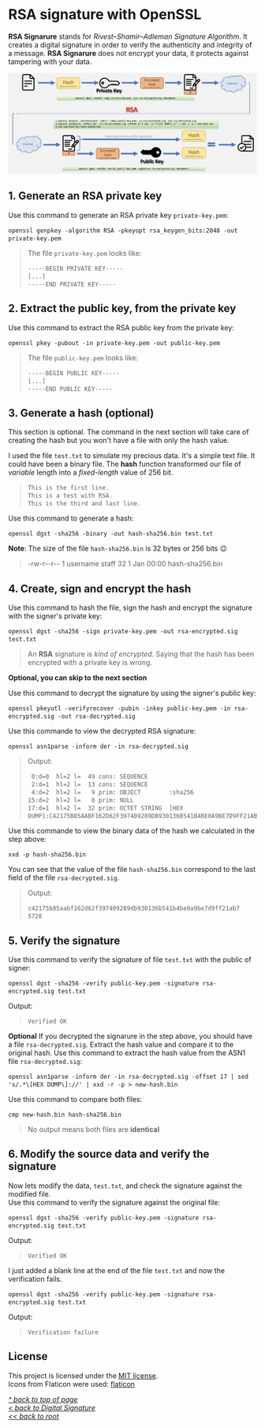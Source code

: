 # RSA signature with OpenSSL
**RSA Signarure** stands for *Rivest–Shamir–Adleman Signature Algorithm*. It creates a digital signature in order to verify the authenticity and integrity of a message. **RSA Signarure** does not encrypt your data, it protects against tampering with your data.  

![Alt text](/images/rsa-sig.jpg "RSA signature")
## 1. Generate an RSA private key
Use this command to generate an RSA private key `private-key.pem`:
```shell
openssl genpkey -algorithm RSA -pkeyopt rsa_keygen_bits:2048 -out private-key.pem
```
>The file `private-key.pem` looks like:
>```
>-----BEGIN PRIVATE KEY-----
> [...]
>-----END PRIVATE KEY-----
>```
## 2. Extract the public key, from the private key
Use this command to extract the RSA public key from the private key:
```shell
openssl pkey -pubout -in private-key.pem -out public-key.pem
```
>The file `public-key.pem` looks like:
>```
>-----BEGIN PUBLIC KEY-----
> [...]
>-----END PUBLIC KEY-----
>```
## 3. Generate a hash (optional)
This section is optional. The command in the next section will take care of creating the hash but you won't have a file with only the hash value.  

I used the file `test.txt` to simulate my precious data. It's a simple text file. It could have been a binary file. The **hash** function transformed our file of *variable* length into a *fixed-length* value of 256 bit.
>```
>This is the first line.
>This is a test with RSA.
>This is the third and last line.
>```
Use this command to generate a hash:
```shell
openssl dgst -sha256 -binary -out hash-sha256.bin test.txt
```
**Note**: The size of the file `hash-sha256.bin` is 32 bytes or 256 bits 😉
>-rw-r--r--  1 username  staff  32  1 Jan 00:00 hash-sha256.bin
## 4. Create, sign and encrypt the hash
Use this command to hash the file, sign the hash and encrypt the signature with the signer's private key:
```shell
openssl dgst -sha256 -sign private-key.pem -out rsa-encrypted.sig test.txt
```
>An **RSA** signature is *kind of encrypted*. Saying that the hash has been encrypted with a private key is wrong.

**Optional, you can skip to the next section**

Use this command to decrypt the signature by using the signer's public key:
```shell
openssl pkeyutl -verifyrecover -pubin -inkey public-key.pem -in rsa-encrypted.sig -out rsa-decrypted.sig
```
Use this commande to view the decrypted RSA signature:
```shell
openssl asn1parse -inform der -in rsa-decrypted.sig
```
>Output:
>```
>  0:d=0  hl=2 l=  49 cons: SEQUENCE          
>  2:d=1  hl=2 l=  13 cons: SEQUENCE          
>  4:d=2  hl=2 l=   9 prim: OBJECT        :sha256
>15:d=2  hl=2 l=   0 prim: NULL              
>17:d=1  hl=2 l=  32 prim: OCTET STRING  [HEX DUMP]:C42175B85AABF162D62F397409289DB930136B541B4BE0A9BE7D9FF21AB75728
>```
Use this commande to view the binary data of the hash we calculated in the step above:
```shell
xxd -p hash-sha256.bin
```
You can see that the value of the file `hash-sha256.bin` correspond to the last field of the file `rsa-decrypted.sig`.
>Output:
>```
>c42175b85aabf162d62f397409289db930136b541b4be0a9be7d9ff21ab7
>5728
>```
## 5. Verify the signature
Use this command to verify the signature of file `test.txt` with the public of signer:
```shell
openssl dgst -sha256 -verify public-key.pem -signature rsa-encrypted.sig test.txt
```
Output:
>```
>Verified OK
>```
**Optional**
If you decrypted the signarure in the step above, you should have a file `rsa-decrypted.sig`. Extract the hash value and compare it to the original hash.
Use this command to extract the hash value from the ASN1 file `rsa-decrypted.sig`:
```shell
openssl asn1parse -inform der -in rsa-decrypted.sig -offset 17 | sed 's/.*\[HEX DUMP\]://' | xxd -r -p > new-hash.bin
```
Use this command to compare both files:
```shell
cmp new-hash.bin hash-sha256.bin
```
>No output means both files are **identical**
## 6. Modify the source data and verify the signature
Now lets modify the data, `test.txt`, and check the signature against the modified file.  
Use this command to verify the signature against the original file:
```shell
openssl dgst -sha256 -verify public-key.pem -signature rsa-encrypted.sig test.txt
```
Output:
>```
>Verified OK
>```
I just added a blank line at the end of the file `test.txt` and now the verification fails.
```shell
openssl dgst -sha256 -verify public-key.pem -signature rsa-encrypted.sig test.txt
```
Output:
>```
>Verification failure
>```
## License
This project is licensed under the [MIT license](/LICENSE).  
Icons from Flaticon were used: [flaticon](https://www.flaticon.com/free-icons/document)

[_^ back to top of page_](#RSA-signature-with-OpenSSL)  
[_< back to Digital Signature_](README.md)  
[_<< back to root_](../../../)
